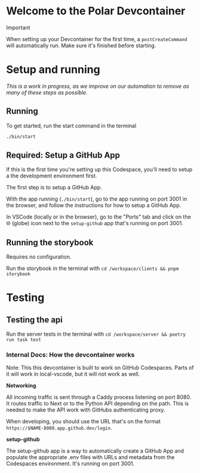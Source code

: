 # Welcome to the Polar Devcontainer

> [!IMPORTANT]
> When setting up your Devcontainer for the first time, a `postCreateCommand` will automatically run.
> Make sure it's finished before starting.

# Setup and running

_This is a work in progress, as we improve on our automation to remove as many of these steps as possible._

## Running

To get started, run the start command in the terminal

```bash
./bin/start
```


## Required: Setup a GitHub App

If this is the first time you're setting up this Codespace, you'll need to setup a the development environment first.

The first step is to setup a GitHub App.

With the app running (`./bin/start`), go to the app running on port 3001 in the browser, and follow the instructions for how to setup a GitHub App.

In VSCode (locally or in the browser), go to the "Ports" tab and click on the 🌐 (globe) icon next to the `setup-github` app that's running on port 3001.

## Running the storybook

Requires no configuration.

Run the storybook in the terminal with `cd /workspace/clients && pnpm storybook`

# Testing

## Testing the api

Run the server tests in the terminal with `cd /workspace/server && poetry run task test`


### Internal Docs: How the devcontainer works

Note: This this devcontainer is built to work on GitHub Codespaces. Parts of it will work in local-vscode, but it will not work as well.

**Networking**

All incoming traffic is sent through a Caddy process listening on port 8080. It routes traffic to Next or to the Python API depending on the path. This is needed to make the API work with GitHubs authenticating proxy.

When developing, you should use the URL that's on the format `https://$NAME-8080.app.github.dev/login`.

**setup-github**

The setup-github app is a way to automatically create a GitHub App and populate the appropriate .env files with URLs and metadata from the Codespaces environment. It's running on port 3001.
